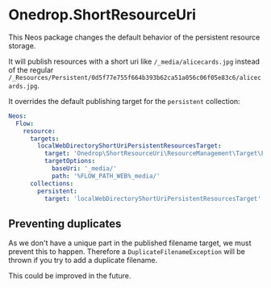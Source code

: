 # Onedrop.ShortResourceUri

This Neos package changes the default behavior of the persistent resource 
storage.
 
It will publish resources with a short uri like `/_media/alicecards.jpg` instead
of the regular `/_Resources/Persistent/0d5f77e755f664b393b62ca51a056c06f05e83c6/alicecards.jpg`.

It overrides the default publishing target for the `persistent` collection:
```yaml
Neos:
  Flow:
    resource:
      targets:
        localWebDirectoryShortUriPersistentResourcesTarget:
          target: 'Onedrop\ShortResourceUri\ResourceManagement\Target\FileSystemShortSymlinkTarget'
          targetOptions:
            baseUri: '_media/'
            path: '%FLOW_PATH_WEB%_media/'
      collections:
        persistent:
          target: 'localWebDirectoryShortUriPersistentResourcesTarget'
```

## Preventing duplicates

As we don't have a unique part in the published filename target, we must prevent this to happen.
Therefore a `DuplicateFilenameException` will be thrown if you try to add a duplicate filename.

This could be improved in the future.
